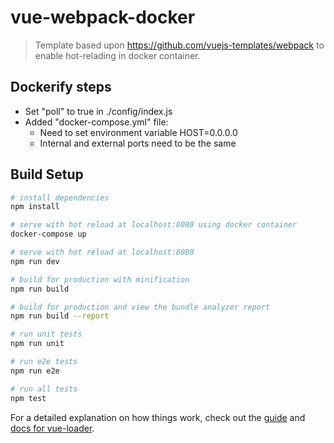 # vue-webpack-docker

> Template based upon https://github.com/vuejs-templates/webpack to enable hot-relading in docker container.

## Dockerify steps

* Set "poll" to true in ./config/index.js 
* Added "docker-compose.yml" file:
    * Need to set environment variable HOST=0.0.0.0
    * Internal and external ports need to be the same

## Build Setup

``` bash
# install dependencies
npm install

# serve with hot reload at localhost:8080 using docker container
docker-compose up

# serve with hot reload at localhost:8080
npm run dev

# build for production with minification
npm run build

# build for production and view the bundle analyzer report
npm run build --report

# run unit tests
npm run unit

# run e2e tests
npm run e2e

# run all tests
npm test
```

For a detailed explanation on how things work, check out the [guide](http://vuejs-templates.github.io/webpack/) and [docs for vue-loader](http://vuejs.github.io/vue-loader).
